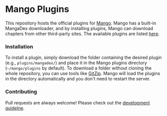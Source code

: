 # Mango Plugins

This repository hosts the official plugins for [Mango](https://github.com/hkalexling/Mango). Mango has a built-in MangaDex downloader, and by installing plugins, Mango can download chapters from other third-party sites. The available plugins are listed [here](https://github.com/hkalexling/mango-plugins/tree/master/plugins).

### Installation

To install a plugin, simply download the folder containing the desired plugin (e.g., `plugins/mangadex/`) and place it in the Mango plugins directory (`~/mango/plugins` by default). To download a folder without cloning the whole repository, you can use tools like [GitZip](http://kinolien.github.io/gitzip/). Mango will load the plugins in the directory automatically and you don't need to restart the server.

### Contributing

Pull requests are always welcome! Please check out the [development guidelne](https://github.com/hkalexling/mango-plugins/wiki/Development-Guideline).
